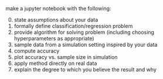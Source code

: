 make a jupyter notebook with the following:

0. state assumptions about your data
1. formally define classification/regression problem
2. provide algorithm for solving problem (including choosing hyperparameters as appropriate)
3. sample data from a simulation setting inspired by your data
5. compute accuracy
6. plot accuracy vs. sample size in simulation
7. apply method directly on real data
6. explain the degree to which you believe the result and why
